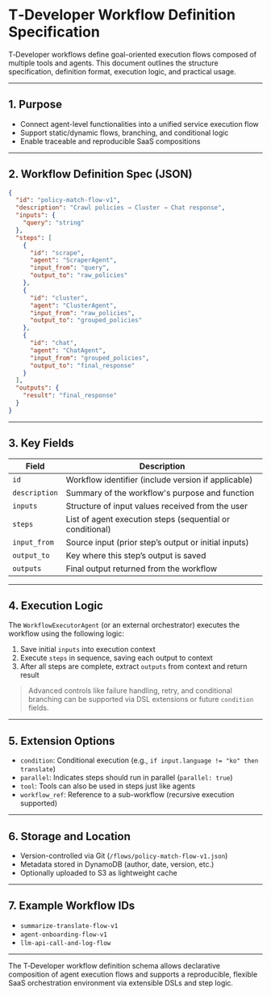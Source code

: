 # T‑Developer Workflow Definition Specification

T‑Developer workflows define goal-oriented execution flows composed of multiple tools and agents. This document outlines the structure specification, definition format, execution logic, and practical usage.

---

## 1. Purpose

* Connect agent-level functionalities into a unified service execution flow
* Support static/dynamic flows, branching, and conditional logic
* Enable traceable and reproducible SaaS compositions

---

## 2. Workflow Definition Spec (JSON)

```json
{
  "id": "policy-match-flow-v1",
  "description": "Crawl policies → Cluster → Chat response",
  "inputs": {
    "query": "string"
  },
  "steps": [
    {
      "id": "scrape",
      "agent": "ScraperAgent",
      "input_from": "query",
      "output_to": "raw_policies"
    },
    {
      "id": "cluster",
      "agent": "ClusterAgent",
      "input_from": "raw_policies",
      "output_to": "grouped_policies"
    },
    {
      "id": "chat",
      "agent": "ChatAgent",
      "input_from": "grouped_policies",
      "output_to": "final_response"
    }
  ],
  "outputs": {
    "result": "final_response"
  }
}
```

---

## 3. Key Fields

| Field         | Description                                               |
| ------------- | --------------------------------------------------------- |
| `id`          | Workflow identifier (include version if applicable)       |
| `description` | Summary of the workflow's purpose and function            |
| `inputs`      | Structure of input values received from the user          |
| `steps`       | List of agent execution steps (sequential or conditional) |
| `input_from`  | Source input (prior step’s output or initial inputs)      |
| `output_to`   | Key where this step’s output is saved                     |
| `outputs`     | Final output returned from the workflow                   |

---

## 4. Execution Logic

The `WorkflowExecutorAgent` (or an external orchestrator) executes the workflow using the following logic:

1. Save initial `inputs` into execution context
2. Execute `steps` in sequence, saving each output to context
3. After all steps are complete, extract `outputs` from context and return result

> Advanced controls like failure handling, retry, and conditional branching can be supported via DSL extensions or future `condition` fields.

---

## 5. Extension Options

* `condition`: Conditional execution (e.g., `if input.language != "ko" then translate`)
* `parallel`: Indicates steps should run in parallel (`parallel: true`)
* `tool`: Tools can also be used in steps just like agents
* `workflow_ref`: Reference to a sub-workflow (recursive execution supported)

---

## 6. Storage and Location

* Version-controlled via Git (`/flows/policy-match-flow-v1.json`)
* Metadata stored in DynamoDB (author, date, version, etc.)
* Optionally uploaded to S3 as lightweight cache

---

## 7. Example Workflow IDs

* `summarize-translate-flow-v1`
* `agent-onboarding-flow-v1`
* `llm-api-call-and-log-flow`

---

The T‑Developer workflow definition schema allows declarative composition of agent execution flows and supports a reproducible, flexible SaaS orchestration environment via extensible DSLs and step logic.
